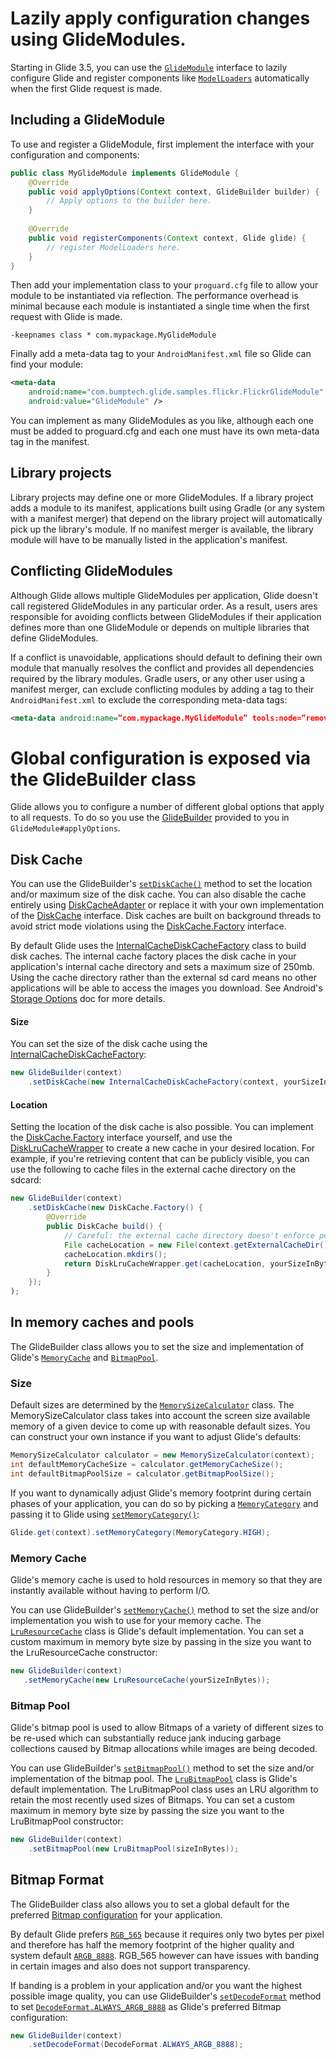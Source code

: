 # Lazily apply configuration changes using GlideModules.
Starting in Glide 3.5, you can use the [``GlideModule``][1] interface to lazily configure Glide and register components like [``ModelLoaders``][2] automatically when the first Glide request is made.

## Including a GlideModule
To use and register a GlideModule, first implement the interface with your configuration and components:

```java
public class MyGlideModule implements GlideModule {
    @Override
    public void applyOptions(Context context, GlideBuilder builder) {
        // Apply options to the builder here.
    }
   
    @Override
    public void registerComponents(Context context, Glide glide) {
        // register ModelLoaders here.
    }
}
```

Then add your implementation class to your ``proguard.cfg`` file to allow your module to be instantiated via reflection. The performance overhead is minimal because each module is instantiated a single time when the first request with Glide is made.

```
-keepnames class * com.mypackage.MyGlideModule
```

Finally add a meta-data tag to your ``AndroidManifest.xml`` file so Glide can find your module:

```xml
<meta-data
    android:name="com.bumptech.glide.samples.flickr.FlickrGlideModule"
    android:value="GlideModule" />
```

You can implement as many GlideModules as you like, although each one must be added to proguard.cfg and each one must have its own meta-data tag in the manifest.

## Library projects

Library projects may define one or more GlideModules. If a library project adds a module to its manifest, applications built using Gradle (or any system with a manifest merger) that depend on the library project will automatically pick up the library's module. If no manifest merger is available, the library module will have to be manually listed in the application's manifest.

## Conflicting GlideModules

Although Glide allows multiple GlideModules per application, Glide doesn't call registered GlideModules in any particular order. As a result, users ares responsible for avoiding conflicts between GlideModules if their application defines more than one GlideModule or depends on multiple libraries that define GlideModules.

If a conflict is unavoidable, applications should default to defining their own module that manually resolves the conflict and provides all dependencies required by the library modules. Gradle users, or any other user using a manifest merger, can exclude conflicting modules by adding a tag to their ``AndroidManifest.xml`` to exclude the corresponding meta-data tags:

```xml
<meta-data android:name=”com.mypackage.MyGlideModule” tools:node=”remove”/>
```

# Global configuration is exposed via the GlideBuilder class
Glide allows you to configure a number of different global options that apply to all requests. To do so you use the [GlideBuilder][3] provided to you in ``GlideModule#applyOptions``.

## Disk Cache
You can use the GlideBuilder's [``setDiskCache()``][4] method to set the location and/or maximum size of the disk cache. You can also disable the cache entirely using [DiskCacheAdapter][5] or replace it with your own implementation of the [DiskCache][6] interface. Disk caches are built on background threads to avoid strict mode violations using the [DiskCache.Factory][7] interface.

By default Glide uses the [InternalCacheDiskCacheFactory][9] class to build disk caches. The internal cache factory places the disk cache in your application's internal cache directory and sets a maximum size of 250mb. Using the cache directory rather than the external sd card means no other applications will be able to access the images you download. See Android's [Storage Options][10] doc for more details.

#### Size
You can set the size of the disk cache using the [InternalCacheDiskCacheFactory][9]:

```java
new GlideBuilder(context)
    .setDiskCache(new InternalCacheDiskCacheFactory(context, yourSizeInBytes));
```

#### Location
Setting the location of the disk cache is also possible. You can implement the [DiskCache.Factory][7] interface yourself, and use the [DiskLruCacheWrapper][11] to create a new cache in your desired location. For example, if you're retrieving content that can be publicly visible, you can use the following to cache files in the external cache directory on the sdcard:

```java
new GlideBuilder(context)
    .setDiskCache(new DiskCache.Factory() {
        @Override
        public DiskCache build() { 
            // Careful: the external cache directory doesn't enforce permissions
            File cacheLocation = new File(context.getExternalCacheDir(), "cache_dir_name");
            cacheLocation.mkdirs();
            return DiskLruCacheWrapper.get(cacheLocation, yourSizeInBytes);
        }
    });
);
```

## In memory caches and pools
The GlideBuilder class allows you to set the size and implementation of Glide's [``MemoryCache``](http://bumptech.github.io/glide/javadocs/latest/com/bumptech/glide/load/engine/cache/MemoryCache.html) and [``BitmapPool``](http://bumptech.github.io/glide/javadocs/latest/com/bumptech/glide/load/engine/bitmap_recycle/BitmapPool.html). 

### Size
Default sizes are determined by the [``MemorySizeCalculator``](http://bumptech.github.io/glide/javadocs/latest/com/bumptech/glide/load/engine/cache/MemorySizeCalculator.html) class. The MemorySizeCalculator class takes into account the screen size available memory of a given device to come up with reasonable default sizes. You can construct your own instance if you want to adjust Glide's defaults:

```java
MemorySizeCalculator calculator = new MemorySizeCalculator(context);
int defaultMemoryCacheSize = calculator.getMemoryCacheSize();
int defaultBitmapPoolSize = calculator.getBitmapPoolSize();
```

If you want to dynamically adjust Glide's memory footprint during certain phases of your application, you can do so by picking a [``MemoryCategory``](http://bumptech.github.io/glide/javadocs/latest/com/bumptech/glide/MemoryCategory.html) and passing it to Glide using [``setMemoryCategory()``](http://bumptech.github.io/glide/javadocs/latest/com/bumptech/glide/Glide.html#setMemoryCategory(com.bumptech.glide.MemoryCategory)):

```java
Glide.get(context).setMemoryCategory(MemoryCategory.HIGH);
```

### Memory Cache
Glide's memory cache is used to hold resources in memory so that they are instantly available without having to perform I/O. 

You can use GlideBuilder's [``setMemoryCache()``](http://bumptech.github.io/glide/javadocs/latest/com/bumptech/glide/GlideBuilder.html#setMemoryCache(com.bumptech.glide.load.engine.cache.MemoryCache)) method to set the size and/or implementation you wish to use for your memory cache. The [``LruResourceCache``](http://bumptech.github.io/glide/javadocs/latest/com/bumptech/glide/load/engine/cache/LruResourceCache.html) class is Glide's default implementation. You can set a custom maximum in memory byte size by passing in the size you want to the LruResourceCache constructor:

```java
new GlideBuilder(context)
   .setMemoryCache(new LruResourceCache(yourSizeInBytes));
```

### Bitmap Pool
Glide's bitmap pool is used to allow Bitmaps of a variety of different sizes to be re-used which can substantially reduce jank inducing garbage collections caused by Bitmap allocations while images are being decoded.

You can use GlideBuilder's [``setBitmapPool()``](http://bumptech.github.io/glide/javadocs/latest/com/bumptech/glide/GlideBuilder.html#setBitmapPool(com.bumptech.glide.load.engine.bitmap_recycle.BitmapPool)) method to set the size and/or implementation of the bitmap pool. The [``LruBitmapPool``](http://bumptech.github.io/glide/javadocs/latest/com/bumptech/glide/load/engine/bitmap_recycle/LruBitmapPool.html) class is Glide's default implementation. The LruBitmapPool class uses an LRU algorithm to retain the most recently used sizes of Bitmaps. You can set a custom maximum in memory byte size by passing the size you want to the LruBitmapPool constructor:

```java
new GlideBuilder(context)
    .setBitmapPool(new LruBitmapPool(sizeInBytes));
```

## Bitmap Format
The GlideBuilder class also allows you to set a global default for the preferred [Bitmap configuration](http://developer.android.com/reference/android/graphics/Bitmap.Config.html) for your application. 

By default Glide prefers [``RGB_565``](http://developer.android.com/reference/android/graphics/Bitmap.Config.html) because it requires only two bytes per pixel and therefore has half the memory footprint of the higher quality and system default [``ARGB_8888``](http://developer.android.com/reference/android/graphics/Bitmap.Config.html). RGB_565 however can have issues with banding in certain images and also does not support transparency.

If banding is a problem in your application and/or you want the highest possible image quality, you can use GlideBuilder's [``setDecodeFormat``](https://github.com/bumptech/glide/blob/master/library/src/main/java/com/bumptech/glide/GlideBuilder.java#L133) method to set [``DecodeFormat.ALWAYS_ARGB_8888``](http://bumptech.github.io/glide/javadocs/latest/com/bumptech/glide/load/DecodeFormat.html#ALWAYS_ARGB_8888) as Glide's preferred Bitmap configuration:

```java
new GlideBuilder(context)
    .setDecodeFormat(DecodeFormat.ALWAYS_ARGB_8888);
```

[1]: https://github.com/bumptech/glide/blob/master/library/src/main/java/com/bumptech/glide/module/GlideModule.java
[2]: http://bumptech.github.io/glide/javadocs/350/com/bumptech/glide/load/model/ModelLoader.html
[3]: http://bumptech.github.io/glide/javadocs/350/com/bumptech/glide/GlideBuilder.html
[4]: http://bumptech.github.io/glide/javadocs/350/com/bumptech/glide/GlideBuilder.html#setDiskCache(com.bumptech.glide.load.engine.cache.DiskCache.Factory)
[5]: http://bumptech.github.io/glide/javadocs/350/com/bumptech/glide/load/engine/cache/DiskCacheAdapter.html
[6]: http://bumptech.github.io/glide/javadocs/350/com/bumptech/glide/load/engine/cache/DiskCache.html
[7]: http://bumptech.github.io/glide/javadocs/350/com/bumptech/glide/load/engine/cache/DiskCache.Factory.html
[8]: http://developer.android.com/reference/android/content/Context.html#getCacheDir()
[9]: http://bumptech.github.io/glide/javadocs/350/com/bumptech/glide/load/engine/cache/InternalCacheDiskCacheFactory.html
[10]: http://developer.android.com/guide/topics/data/data-storage.html#filesInternal
[11]: http://bumptech.github.io/glide/javadocs/350/com/bumptech/glide/load/engine/cache/DiskLruCacheWrapper.html